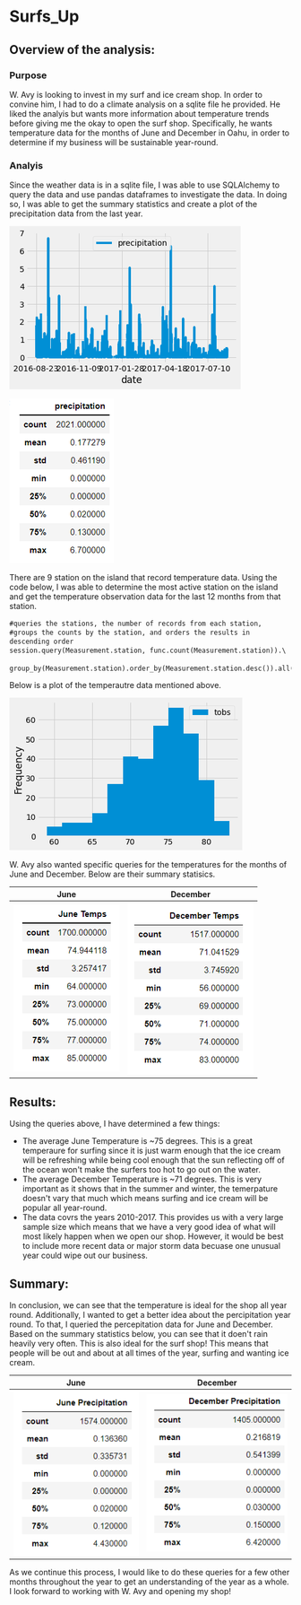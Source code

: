 # Surfs_Up
## Overview of the analysis: 
### Purpose
W. Avy is looking to invest in my surf and ice cream shop. In order to convine him, I had to do a climate analysis on a sqlite file he provided. He liked the analyis but  wants more information about temperature trends before giving me the okay to open the surf shop. Specifically, he wants temperature data for the months of June and December in Oahu, in order to determine if my business will be sustainable year-round.

### Analyis
Since the weather data is in a sqlite file, I was able to use SQLAlchemy to query the data and use pandas dataframes to investigate the data. In doing so, I was able to get the summary statistics and create a plot of the precipitation data from the last year.

![Prcp_Last_Year](https://github.com/rmward17/Surfs_Up/blob/main/Prcp_Last_Year.png)

![Prcp_Last_Year_Summ_Stats](https://github.com/rmward17/Surfs_Up/blob/main/Last_year_summ_stats.png)

There are 9 station on the island that record temperature data. Using the code below, I was able to determine the most active station on the island and get the temperature observation data for the last 12 months from that station.

    #queries the stations, the number of records from each station, 
    #groups the counts by the station, and orders the results in descending order
    session.query(Measurement.station, func.count(Measurement.station)).\
      group_by(Measurement.station).order_by(Measurement.station.desc()).all()

Below is a plot of the temperautre data mentioned above.

![most_active_station_temps_plot](https://github.com/rmward17/Surfs_Up/blob/main/most_active_station_temps_plot.png)

W. Avy also wanted specific queries for the temperatures for the months of June and December. Below are their summary statisics. 

June        |  December
:-------------------------:|:-------------------------:
![June Temps](https://github.com/rmward17/Surfs_Up/blob/main/June_Temp_Stats.png)|![December Temps](https://github.com/rmward17/Surfs_Up/blob/main/Dec_Temp_Stats.png)

## Results: 
Using the queries above, I have determined a few things:
- The average June Temperature is ~75 degrees. This is a great temperaure for surfing since it is just warm enough that the ice cream will be refreshing while being cool enough that the sun reflecting off of the ocean won't make the surfers too hot to go out on the water.
- The average December Temperature is ~71 degrees. This is very important as it shows that in the summer and winter, the temerpature doesn't vary that much which means surfing and ice cream will be popular all year-round.
- The data covrs the years 2010-2017. This provides us with a very large sample size which means that we have a very good idea of what will most likely happen when we open our shop. However, it would be best to include more recent data or major storm data becuase one unusual year could wipe out our business.
## Summary: 
In conclusion, we can see that the temperature is ideal for the shop all year round. Additionally, I wanted to get a better idea about the percipitation year round. To that, I queried the percepitation data for June and December. Based on the summary statistics below, you can see that it doen't rain heavily very often. This is also ideal for the surf shop! This means that people will be out and about at all times of the year, surfing and wanting ice cream. 

June        |  December
:-------------------------:|:-------------------------:
![June Prcp](https://github.com/rmward17/Surfs_Up/blob/main/June_Prcp_Stats.png)|![December Prcp](https://github.com/rmward17/Surfs_Up/blob/main/Dec_Prcp_Stats.png)

As we continue this process, I would like to do these queries for a few other months throughout the year to get an understanding of the year as a whole. I look forward to working with W. Avy and opening my shop!
